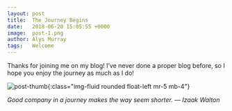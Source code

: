 ```yaml
---
layout: post
title:  The Journey Begins
date:   2018-06-20 15:05:55 +0000
image:  post-1.png
author: Alys Murray
tags:   Welcome
---
```


Thanks for joining me on my blog! I’ve never done a proper blog before, so I hope you enjoy the journey as much as I do!

![post-thumb]({{site.baseurl}}/assets/images/blog/post-1.png){:class="img-fluid rounded float-left mr-5 mb-4"}

*Good company in a journey makes the way seem shorter. — Izaak Walton*